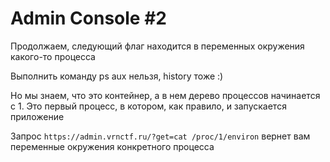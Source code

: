 # Admin Console \#2

Продолжаем, следующий флаг находится в переменных окружения какого-то процесса

Выполнить команду ps aux нельзя, history тоже :)

Но мы знаем, что это контейнер, а в нем дерево процессов начинается с 1. Это первый процесс, в котором, как правило, и запускается приложение

Запрос `https://admin.vrnctf.ru/?get=cat /proc/1/environ` вернет вам переменные окружения конкретного процесса